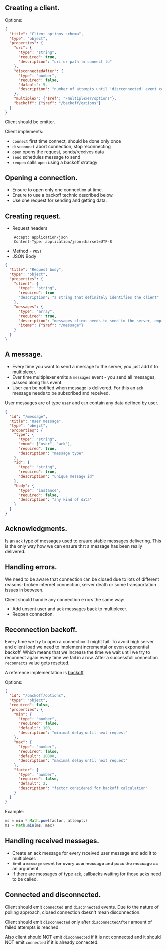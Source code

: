 ## Creating a client.

Options:

```json
{
  "title": "Client options schema",
  "type": "object",
  "properties": {
    "uri": {
      "type": "string",
      "required": true,
      "description": "uri or path to connect to"
    },
    "disconnectedAfter": {
      "type": "number",
      "required": false,
      "dafault": 5,
      "description": "number of attempts until 'discconnected' event can be emitted"
    },
    "multiplex": {"$ref": "/multiplexer/options"},
    "backoff": {"$ref": "/backoff/options"}
  }
}
```

Client should be emitter.

Client implements:

- `connect` first time connect, should be done only once
- `disconnect` abort connection, stop reconnecting
- `open` opens the request, sends/receives data
- `send` schedules message to send
- `reopen` calls `open` using a backoff stratagy

## Opening a connection.

- Ensure to open only one connection at time.
- Ensure to use a backoff technic described below.
- Use one request for sending and getting data.

## Creating request.

- Request headers
```
    Accept: application/json
    Content-Type: application/json;charset=UTF-8
```
- Method - `POST`
- JSON Body

```json
{
  "title": "Request body",
  "type": "object",
  "properties": {
    "client": {
      "type": "string",
      "required": true
      "description": "a string that definitely identifies the client"
    },
    "messages": {
      "type": "array",
      "required": true,
      "description": "messages client needs to send to the server, empty",
      "items": {"$ref": "/message"}
    }
  }
}
```

## A message.

- Every time you want to send a message to the server, you just add it to multiplexer.
- Ever time multiplexer emits a `messages` event - you send all messages, passed along this event.
- User can be notified when message is delivered. For this an `ack` message needs to be subscribed and received.

User messages are of type `user` and can contain any data defined by user.

```json
{
  "id": "/message",
  "title": "User message",
  "type": "obejct",
  "properties": {
    "type": {
      "type": "string",
      "enum": ["user", "ack"],
      "required": true,
      "description": "message type"
    },
    "id": {
      "type": "string",
      "required": true,
      "description": "unique message id"
    },
    "body": {
      "type": "instance",
      "required": false,
      "description": "any kind of data"
    }
  }
}
```

## Acknowledgments.

Is an `ack` type of messages used to ensure stable messages delivering. This is the only way how we can ensure that a message has been really delivered.


## Handling errors.

We need to be aware that connection can be closed due to lots of different reasons: broken internet connection, server death or some transportation issues in between.

Client should handle any connection errors the same way:

- Add unsent user and ack messages back to multiplexer.
- Reopen connection.

## Reconnection backoff.

Every time we try to open a connection it might fail. To avoid high server and client load we need to implement incremental or even exponential backoff. Which means that we increase the time we wait until we try to reconnect again every time we fail in a row. After a successfull connection `reconnects` value gets resetted.

A reference implementation is [backoff](https://github.com/mokesmokes/backo2).

Options:

```json
{
  "id": "/backoff/options",
  "type": "object",
  "required": false,
  "properties": {
    "min": {
      "type": "number",
      "required": false,
      "default": 100,
      "description": "minimal delay until next request"
    },
    "max": {
      "type": "number",
      "required": false,
      "default": 10000,
      "description": "maximal delay until next request"
    },
    "factor": {
      "type": "number",
      "required": false,
      "default": 2,
      "description": "factor considered for backoff calculation"
    }
  }
}
```

Example:

```js
ms = min * Math.pow(factor, attempts)
ms = Math.min(ms, max)
```

## Handling received messages.

- Create an ack message for every received user message and add it to multiplexer.
- Emit a `message` event for every user message and pass the message as an argument.
- If there are messages of type `ack`, callbacks waiting for those acks need to be called.

## Connected and disconnected.

Client should emit `connected` and `disconnected` events. Due to the nature of polling approach, closed connection doesn't mean disconnection.

Client should emit `disconnected` only after `disconnectedAfter` amount of failed attempts is reached.

Also client should NOT emit `disconnected` if it is not connected and it should NOT emit `connected` if it is already connected.
